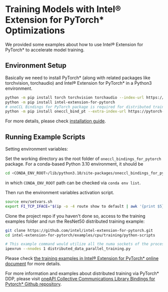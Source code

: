 ﻿# Training Models with Intel® Extension for PyTorch\* Optimizations

We provided some examples about how to use Intel® Extension for PyTorch\* to accelerate model training.

## Environment Setup

Basically we need to install PyTorch\* (along with related packages like torchvision, torchaudio) and Intel® Extension for PyTorch\* in a Python3 environment.

```bash
python -m pip install torch torchvision torchaudio --index-url https://download.pytorch.org/whl/cpu
python -m pip install intel-extension-for-pytorch
# oneCCL Bindings for PyTorch package is required for distributed training
python -m pip install oneccl_bind_pt --extra-index-url https://pytorch-extension.intel.com/release-whl/stable/cpu/us/
```

For more details, please check [installation guide](https://intel.github.io/intel-extension-for-pytorch/index.html#installation).

## Running Example Scripts

Setting environment variables:

Set the working directory as the root folder of `oneccl_bindings_for_pytorch` package.
For a conda-based Python 3.10 environment, it should be 

```bash
cd <CONDA_ENV_ROOT>/lib/python3.10/site-packages/oneccl_bindings_for_pytorch
```

in which `CONDA_ENV_ROOT` path can be checked via `conda env list`.

Then run the environment variables activation script.

```bash
source env/setvars.sh
export FI_TCP_IFACE="$(ip -o -4 route show to default | awk '{print $5}')"
```

Clone the project repo if you haven't done so, access to the training examples folder and run the ResNet50 distributed training example:

```bash
git clone https://github.com/intel/intel-extension-for-pytorch.git
cd intel-extension-for-pytorch/examples/cpu/training/python-scripts

# This example command would utilize all the numa sockets of the processor, taking each socket as a rank.
ipexrun --nnodes 1 distributed_data_parallel_training.py
```

Please check [the training examples in Intel® Extension for PyTorch\* online document](https://intel.github.io/intel-extension-for-pytorch/cpu/latest/tutorials/examples.html#training) for more details.

For more information and examples about distributed training via PyTorch\* DDP, please visit [oneAPI Collective Communications Library Bindings for Pytorch\* Github repository](https://github.com/intel/torch-ccl).
